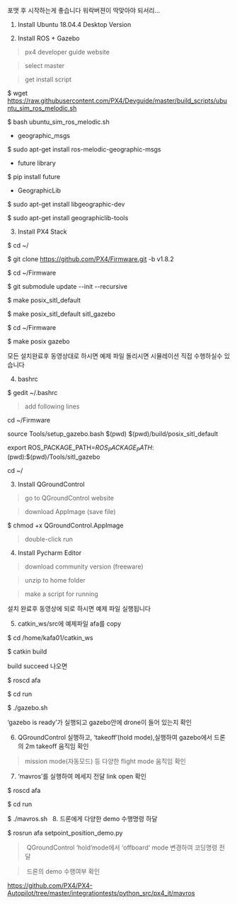 
포맷 후 시작하는게 좋습니다 
워락버젼이 딱맞아야 되서리...

1. Install Ubuntu 18.04.4 Desktop Version




2. Install ROS + Gazebo



  > px4 developer guide website

  > select master

  > get install script



  $ wget https://raw.githubusercontent.com/PX4/Devguide/master/build_scripts/ubuntu_sim_ros_melodic.sh

  $ bash ubuntu_sim_ros_melodic.sh



  * geographic_msgs

  $ sudo apt-get install ros-melodic-geographic-msgs



  * future library

  $ pip install future



  * GeographicLib

  $ sudo apt-get install libgeographic-dev

  $ sudo apt-get install geographiclib-tools











3. Install PX4 Stack



  $ cd ~/

  $ git clone https://github.com/PX4/Firmware.git -b v1.8.2

  $ cd ~/Firmware

  $ git submodule update --init --recursive

  $ make posix_sitl_default

  $ make posix_sitl_default sitl_gazebo



  $ cd ~/Firmware

  $ make posix gazebo


모든 설치완료후 동영상대로 하시면 예제 파일 돌리시면 시뮬레이션 직접 수행하실수 있습니다











4. bashrc



  $ gedit ~/.bashrc



  > add following lines



cd ~/Firmware

source Tools/setup_gazebo.bash $(pwd) $(pwd)/build/posix_sitl_default

export ROS_PACKAGE_PATH=$ROS_PACKAGE_PATH:$(pwd):$(pwd)/Tools/sitl_gazebo

cd ~/











3. Install QGroundControl



  > go to QGroundControl website

  > download AppImage (save file)

 

  $ chmod +x QGroundControl.AppImage



  > double-click run











4. Install Pycharm Editor



  > download community version (freeware)

  > unzip to home folder

  > make a script for running


설치 완료후 동영상에 되로 하시면 예제 파일 실행됩니다
 
 
5. catkin_ws/src에 예제파일 afa를 copy

$ cd /home/kafa01/catkin_ws

$ catkin build

build succeed 나오면

$ roscd afa

$ cd run

$ ./gazebo.sh

‘gazebo is ready’가 실행되고 gazebo안에 drone이 들어 있는지 확인

6. QGroundControl 실행하고, ‘takeoff’(hold mode),실행하여 gazebo에서
드론의 2m takeoff 움직임 확인

> mission mode(자동모드) 등 다양한 flight mode 움직임 확인
 
7. ‘mavros’를 실행하여 메세지 전달 link open 확인

$ roscd afa

$ cd run

$ ./mavros.sh
 
8. 드론에게 다양한 demo 수행명령 하달

$ rosrun afa setpoint_position_demo.py

> QGroundControl ‘hold’mode에서 ‘offboard’ mode 변경하여 코딩명령 전달

> 드론의 demo 수행여부 확인


https://github.com/PX4/PX4-Autopilot/tree/master/integrationtests/python_src/px4_it/mavros
